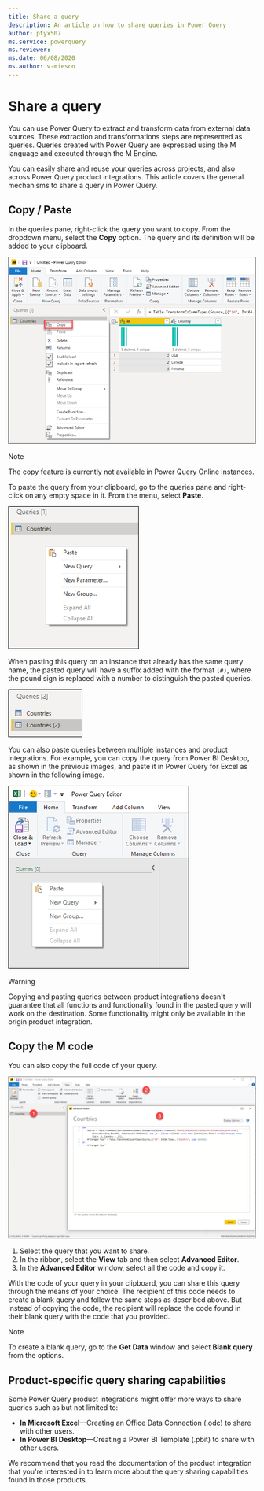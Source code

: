 ```yaml
---
title: Share a query
description: An article on how to share queries in Power Query
author: ptyx507
ms.service: powerquery
ms.reviewer: 
ms.date: 06/08/2020
ms.author: v-miesco
---
```


# Share a query

You can use Power Query to extract and transform data from external data sources. These extraction and transformations steps are represented as queries. Queries created with Power Query are expressed using the M language and executed through the M Engine.

You can easily share and reuse your queries across projects, and also across Power Query product integrations. This article covers the general mechanisms to share a query in Power Query.

## Copy / Paste

In the queries pane, right-click the query you want to copy. From the dropdown menu, select the **Copy** option. The query and its definition will be added to your clipboard.

![Copy query from queries pane](images/me-share-query-copy.png)

>[!Note]
> The copy feature is currently not available in Power Query Online instances.

To paste the query from your clipboard, go to the queries pane and right-click on any empty space in it. From the menu, select **Paste**.

![Paste query on queries pane](images/me-share-query-paste.png)

When pasting this query on an instance that already has the same query name, the pasted query will have a suffix added with the format ```(#)```, where the pound sign is replaced with a number to distinguish the pasted queries.

![Pasted query](images/me-share-query-pasted.png)

You can also paste queries between multiple instances and product integrations. For example, you can copy the query from Power BI Desktop, as shown in the previous images, and paste it in Power Query for Excel as shown in the following image.

![Paste query from Power BI Desktop into Power Query for Excel](images/me-share-query-paste-in-excel.png)

>[!WARNING]
>Copying and pasting queries between product integrations doesn't guarantee that all functions and functionality found in the pasted query will work on the destination. Some functionality might only be available in the origin product integration.

## Copy the M code

You can also copy the full code of your query.

![Copy M Code](images/me-share-query-copy-code.png)

1. Select the query that you want to share.
2. In the ribbon, select the **View** tab and then select **Advanced Editor**.
3. In the **Advanced Editor** window, select all the code and copy it.

With the code of your query in your clipboard, you can share this query through the means of your choice. The recipient of this code needs to create a blank query and follow the same steps as described above. But instead of copying the code, the recipient will replace the code found in their blank query with the code that you provided.

>[!NOTE]
>To create a blank query, go to the **Get Data** window and select **Blank query** from the options.

## Product-specific query sharing capabilities

Some Power Query product integrations might offer more ways to share queries such as but not limited to:
* **In Microsoft Excel**&mdash;Creating an Office Data Connection (.odc) to share with other users.
* **In Power BI Desktop**&mdash;Creating a Power BI Template (.pbit) to share with other users.

We recommend that you read the documentation of the product integration that you're interested in to learn more about the query sharing capabilities found in those products.
